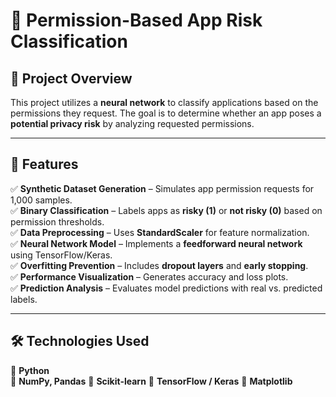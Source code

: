 # 📱 Permission-Based App Risk Classification

## 📝 Project Overview
This project utilizes a **neural network** to classify applications based on the permissions they request. The goal is to determine whether an app poses a **potential privacy risk** by analyzing requested permissions.

---

## 🚀 Features
✅ **Synthetic Dataset Generation** – Simulates app permission requests for 1,000 samples.  
✅ **Binary Classification** – Labels apps as **risky (1)** or **not risky (0)** based on permission thresholds.  
✅ **Data Preprocessing** – Uses **StandardScaler** for feature normalization.  
✅ **Neural Network Model** – Implements a **feedforward neural network** using TensorFlow/Keras.  
✅ **Overfitting Prevention** – Includes **dropout layers** and **early stopping**.  
✅ **Performance Visualization** – Generates accuracy and loss plots.  
✅ **Prediction Analysis** – Evaluates model predictions with real vs. predicted labels.  

---

## 🛠 Technologies Used
🔹 **Python**  
🔹 **NumPy, Pandas** 
🔹 **Scikit-learn** 
🔹 **TensorFlow / Keras** 
🔹 **Matplotlib** 
